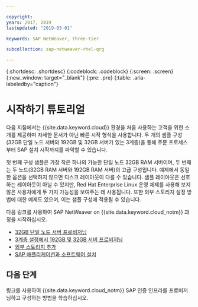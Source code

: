 ```yaml
---

copyright:
years: 2017, 2019
lastupdated: "2019-03-01"

keywords: SAP NetWeaver, three-tier

subcollection: sap-netweaver-rhel-qrg

---
```


{:shortdesc: .shortdesc}
{:codeblock: .codeblock}
{:screen: .screen}
{:new_window: target="_blank"}
{:pre: .pre}
{:table: .aria-labeledby="caption"}

# 시작하기 튜토리얼

다음 지침에서는 {{site.data.keyword.cloud}} 환경을 처음 사용하는 고객을 위한 소개를 제공하며 자세한 문서가 아닌 빠른 시작 형식을 사용합니다. 두 개의 샘플 구성(32GB 단일 노드 서버와 192GB 및 32GB 서버가 있는 3계층)을 통해 주문 프로세스부터 SAP 설치 시작까지를 파악할 수 있습니다.

첫 번째 구성 샘플은 가장 작은 하나의 가능한 단일 노드 32GB RAM 서버이며, 두 번째는 두 노드(32GB RAM 서버와 192GB RAM 서버)의 고급 구성입니다. 예제에서 동일한 옵션을 선택하지 않으면 디스크 레이아웃이 다를 수 있습니다. 샘플 레이아웃은 선호하는 레이아웃이 아닐 수 있지만, Red Hat Enterprise Linux 운영 체제를 사용해 보지 않은 사용자에게 두 가지 가능성을 보여주는 데 사용됩니다. 또한 외부 스토리지 설정 방법에 대한 예제도 있으며, 이는 샘플 구성에 적용될 수 있습니다.

다음 링크를 사용하여 SAP NetWeaver on {{site.data.keyword.cloud_notm}} 과정을 시작하십시오.

  * [32GB 단일 노드 서버 프로비저닝](/docs/infrastructure/sap-netweaver-rhel-qrg?topic=sap-netweaver-rhel-qrg-provisioning-a-32-gb-single-node-server#install_32GB)
  * [3계층 설정에서 192GB 및 32GB 서버 프로비저닝](/docs/infrastructure/sap-netweaver-rhel-qrg?topic=sap-netweaver-rhel-qrg-install-256GB#install-256GB)
  * [외부 스토리지 추가](/docs/infrastructure/sap-netweaver-rhel-qrg?topic=sap-netweaver-rhel-qrg-storage#storage)
  * [SAP 애플리케이션과 소프트웨어 설치](/docs/infrastructure/sap-netweaver-rhel-qrg?topic=sap-netweaver-rhel-qrg-install_landscape#install_landscape)

## 다음 단계

링크를 사용하여 {{site.data.keyword.cloud_notm}} SAP 인증 인프라를 프로비저닝하고 구성하는 방법을 학습하십시오.
